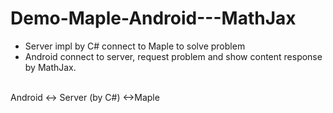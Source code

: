 # Demo-Maple-Android---MathJax
+ Server impl by C# connect to Maple to solve problem <br>
+ Android connect to server, request problem and show content response by MathJax.<br>
<br>
Android <-> Server (by C#) <->Maple
